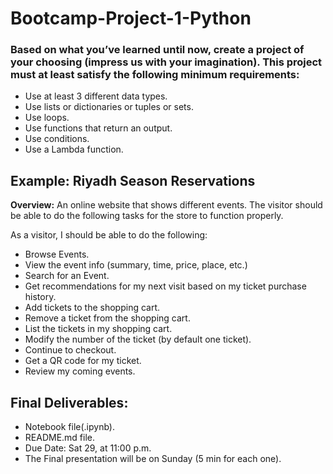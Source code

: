 # Bootcamp-Project-1-Python
### Based on what you’ve learned until now, create a project of your choosing (impress us with your imagination). This project must at least satisfy the following minimum requirements:

- Use at least 3 different data types.
- Use lists or dictionaries or tuples or sets.
- Use loops.
- Use functions that return an output.
- Use conditions.
- Use a Lambda function.



## Example: Riyadh Season Reservations

**Overview:** An online website that shows different events. The visitor should be able to do the following tasks for the store to function properly.

As a visitor, I should be able to do the following:

- Browse Events.
- View the event info (summary, time, price, place, etc.)
- Search for an Event.
- Get recommendations for my next visit based on my ticket purchase history.
- Add tickets to the shopping cart.
- Remove a ticket from the shopping cart.
- List the tickets in my shopping cart.
- Modify the number of the ticket (by default one ticket).
- Continue to checkout.
- Get a QR code for my ticket.
- Review my coming events.

## Final Deliverables:
- Notebook file(.ipynb).
- README.md file.
- Due Date: Sat 29, at 11:00 p.m.
- The Final presentation will be on Sunday (5 min for each one).
